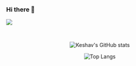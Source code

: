 ### Hi there 👋

<!--
**abhi6204/abhi6204** is a ✨ _special_ ✨ repository because its `README.md` (this file) appears on your GitHub profile.

Here are some ideas to get you started:

- 🔭 I’m currently working on ...
- 🌱 I’m currently learning ...
- 👯 I’m looking to collaborate on ...
- 🤔 I’m looking for help with ...
- 💬 Ask me about ...
- 📫 How to reach me: ...
- 😄 Pronouns: ...
- ⚡ Fun fact: ...
-->
![](https://komarev.com/ghpvc/?username=abhi6204&color=brightgreen)

<br>
<div align="center">
  
![Keshav's GitHub stats](https://github-readme-stats.vercel.app/api?username=abhi6204&theme=algolia)
 
![Top Langs](https://github-readme-stats.vercel.app/api/top-langs/?username=abhi6204&theme=algolia&count_private=true)
  
  
</div>
